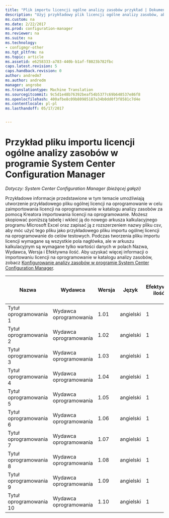 ```yaml
---
title: "Plik importu licencji ogólne analizy zasobów przykład | Dokumentacja firmy Microsoft"
description: "Użyj przykładowy plik licencji ogólne analizy zasobów, aby zaimportować licencji na oprogramowanie System Center Configuration Manager."
ms.custom: na
ms.date: 2/22/2017
ms.prod: configuration-manager
ms.reviewer: na
ms.suite: na
ms.technology:
- configmgr-other
ms.tgt_pltfrm: na
ms.topic: article
ms.assetid: e6258333-a783-440b-b1af-f8023b782fbc
caps.latest.revision: 5
caps.handback.revision: 0
author: andredm7
ms.author: andredm
manager: angrobe
ms.translationtype: Machine Translation
ms.sourcegitcommit: 9c5d1e48b76392beaf54b5377c69b648537e86f8
ms.openlocfilehash: 400afbe8c09b80985187a34b0dd0f3f8581c7d4e
ms.contentlocale: pl-pl
ms.lasthandoff: 05/17/2017


---
```

# <a name="example-asset-intelligence-general-license-import-file-in-system-center-configuration-manager"></a>Przykład pliku importu licencji ogólne analizy zasobów w programie System Center Configuration Manager

*Dotyczy: System Center Configuration Manager (bieżącej gałęzi)*

Przykładowe informacje przedstawione w tym temacie umożliwiają utworzenie przykładowego pliku ogólnej licencji na oprogramowanie w celu zaimportowania licencji na oprogramowanie w katalogu analizy zasobów za pomocą Kreatora importowania licencji na oprogramowanie. Możesz skopiować poniższą tabelę i wkleić ją do nowego arkusza kalkulacyjnego programu Microsoft Excel oraz zapisać ją z rozszerzeniem nazwy pliku csv, aby móc użyć tego pliku jako przykładowego pliku importu ogólnej licencji na oprogramowanie do celów testowych. Podczas tworzenia pliku importu licencji wymagane są wszystkie pola nagłówka, ale w arkuszu kalkulacyjnym są wymagane tylko wartości danych w polach Nazwa, Wydawca, Wersja i Efektywna ilość. Aby uzyskać więcej informacji o importowaniu licencji na oprogramowanie w katalogu analizy zasobów, zobacz [Konfigurowanie analizy zasobów w programie System Center Configuration Manager](../../../../core/clients/manage/asset-intelligence/configuring-asset-intelligence.md).  

|Nazwa|Wydawca|Wersja|Język|Efektywna ilość|Numer zamówienia zakupu|Nazwa odsprzedawcy|Data zakupu|Data zakupu pomocy technicznej|Data wygaśnięcia pomocy technicznej|Komentarze|  
|----------|---------------|-------------|--------------|-----------------------|--------------|------------------|--------------------|----------------------|---------------------------|--------------|  
|Tytuł oprogramowania 1|Wydawca oprogramowania|1.01|angielski|1|Numer zamówienia zakupu|Nazwa odsprzedawcy|10/10/2010|0|10/10/2012|Komentarz|  
|Tytuł oprogramowania 2|Wydawca oprogramowania|1.02|angielski|1|Numer zamówienia zakupu|Nazwa odsprzedawcy|10/10/2010|0|10/10/2012|Komentarz|  
|Tytuł oprogramowania 3|Wydawca oprogramowania|1.03|angielski|1|Numer zamówienia zakupu|Nazwa odsprzedawcy|10/10/2010|0|10/10/2012|Komentarz|  
|Tytuł oprogramowania 4|Wydawca oprogramowania|1.04|angielski|1|Numer zamówienia zakupu|Nazwa odsprzedawcy|10/10/2010|0|10/10/2012|Komentarz|  
|Tytuł oprogramowania 5|Wydawca oprogramowania|1.05|angielski|1|Numer zamówienia zakupu|Nazwa odsprzedawcy|10/10/2010|0|10/10/2012|Komentarz|  
|Tytuł oprogramowania 6|Wydawca oprogramowania|1.06|angielski|1|Numer zamówienia zakupu|Nazwa odsprzedawcy|10/10/2010|0|10/10/2012|Komentarz|  
|Tytuł oprogramowania 7|Wydawca oprogramowania|1.07|angielski|1|Numer zamówienia zakupu|Nazwa odsprzedawcy|10/10/2010|0|10/10/2012|Komentarz|  
|Tytuł oprogramowania 8|Wydawca oprogramowania|1.08|angielski|1|Numer zamówienia zakupu|Nazwa odsprzedawcy|10/10/2010|0|10/10/2012|Komentarz|  
|Tytuł oprogramowania 9|Wydawca oprogramowania|1.09|angielski|1|Numer zamówienia zakupu|Nazwa odsprzedawcy|10/10/2010|0|10/10/2012|Komentarz|  
|Tytuł oprogramowania 10|Wydawca oprogramowania|1.10|angielski|1|Numer zamówienia zakupu|Nazwa odsprzedawcy|10/10/2010|0|10/10/2012|Komentarz|  

